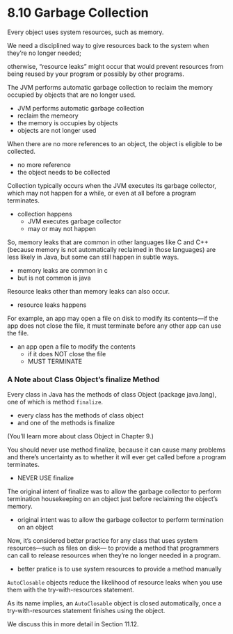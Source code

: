 # 8.10 Garbage Collection

Every object uses system resources, such as memory. 


We need a disciplined way to give
resources back to the system when they’re no longer needed; 


otherwise, “resource leaks”
might occur that would prevent resources from being reused by your program or possibly by other programs. 


The JVM performs automatic garbage collection to reclaim the memory occupied by objects that are no longer used. 

- JVM performs automatic garbage collection
- reclaim the memeory
- the memory is occupies by objects
- objects are not longer used

When there are no more references to an
object, the object is eligible to be collected. 

- no more reference 
- the object needs to be collected


Collection typically occurs when the JVM executes its garbage collector, which may not happen for a while, or even at all before a program terminates. 

- collection happens
  - JVM executes garbage collector
  - may or may not happen


So, memory leaks that are common in other languages like C and C++
(because memory is not automatically reclaimed in those languages) are less likely in Java,
but some can still happen in subtle ways. 

- memory leaks are common in c 
- but is not common is java


Resource leaks other than memory leaks can also
occur. 

- resource leaks happens

For example, an app may open a file on disk to modify its contents—if the app does
not close the file, it must terminate before any other app can use the file.

- an app open a file to modify the contents
  - if it does NOT close the file
  - MUST TERMINATE



### A Note about Class Object’s finalize Method
Every class in Java has the methods of class Object (package java.lang), one of which is
method ```finalize```. 

- every class has the methods of class object
- and one of the methods is finalize

(You’ll learn more about class Object in Chapter 9.) 


You should never use method finalize, because it can cause many problems and there’s uncertainty as to
whether it will ever get called before a program terminates.

- NEVER USE finalize

The original intent of finalize was to allow the garbage collector to perform termination housekeeping on an object just before reclaiming the object’s memory. 

- original intent was to allow the garbage collector to perform termination on an object

Now, it’s
considered better practice for any class that uses system resources—such as files on disk—
to provide a method that programmers can call to release resources when they’re no longer
needed in a program. 

- better pratice is to use system resources to provide a method manually

```AutoClosable``` objects reduce the likelihood of resource leaks when
you use them with the try-with-resources statement. 



As its name implies, an ```AutoClosable``` object is closed automatically, once a try-with-resources statement finishes using the
object. 



We discuss this in more detail in Section 11.12.


